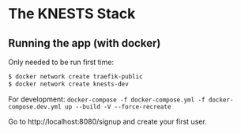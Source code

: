 # The KNESTS Stack

## Running the app (with docker)

Only needed to be run first time: 

```bash
$ docker network create traefik-public
$ docker network create knests-dev
```

For development:
`docker-compose -f docker-compose.yml -f docker-compose.dev.yml up --build -V --force-recreate`

Go to http://localhost:8080/signup and create your first user.
